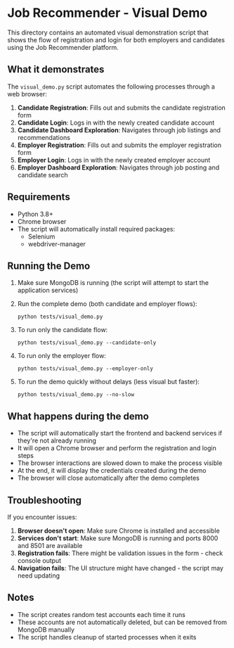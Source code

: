 # Job Recommender - Visual Demo

This directory contains an automated visual demonstration script that shows the flow of registration and login for both employers and candidates using the Job Recommender platform.

## What it demonstrates

The `visual_demo.py` script automates the following processes through a web browser:

1. **Candidate Registration**: Fills out and submits the candidate registration form
2. **Candidate Login**: Logs in with the newly created candidate account
3. **Candidate Dashboard Exploration**: Navigates through job listings and recommendations
4. **Employer Registration**: Fills out and submits the employer registration form
5. **Employer Login**: Logs in with the newly created employer account
6. **Employer Dashboard Exploration**: Navigates through job posting and candidate search

## Requirements

- Python 3.8+
- Chrome browser
- The script will automatically install required packages:
  - Selenium
  - webdriver-manager

## Running the Demo

1. Make sure MongoDB is running (the script will attempt to start the application services)

2. Run the complete demo (both candidate and employer flows):
   ```
   python tests/visual_demo.py
   ```

3. To run only the candidate flow:
   ```
   python tests/visual_demo.py --candidate-only
   ```

4. To run only the employer flow:
   ```
   python tests/visual_demo.py --employer-only
   ```

5. To run the demo quickly without delays (less visual but faster):
   ```
   python tests/visual_demo.py --no-slow
   ```

## What happens during the demo

- The script will automatically start the frontend and backend services if they're not already running
- It will open a Chrome browser and perform the registration and login steps
- The browser interactions are slowed down to make the process visible
- At the end, it will display the credentials created during the demo
- The browser will close automatically after the demo completes

## Troubleshooting

If you encounter issues:

1. **Browser doesn't open**: Make sure Chrome is installed and accessible
2. **Services don't start**: Make sure MongoDB is running and ports 8000 and 8501 are available
3. **Registration fails**: There might be validation issues in the form - check console output
4. **Navigation fails**: The UI structure might have changed - the script may need updating

## Notes

- The script creates random test accounts each time it runs
- These accounts are not automatically deleted, but can be removed from MongoDB manually
- The script handles cleanup of started processes when it exits 
